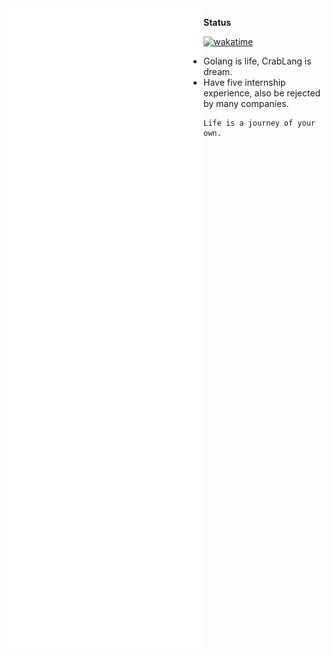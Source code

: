 <img align='left' src='github-metrics.svg'>

**Status**

[![wakatime](https://wakatime.com/badge/user/03bdf8cf-415d-486f-8326-1cb2a1c43d7d.svg)](https://wakatime.com/@03bdf8cf-415d-486f-8326-1cb2a1c43d7d)

- Golang is life, CrabLang is dream.
- Have five internship experience, also be rejected by many companies.

```
Life is a journey of your own.
```
